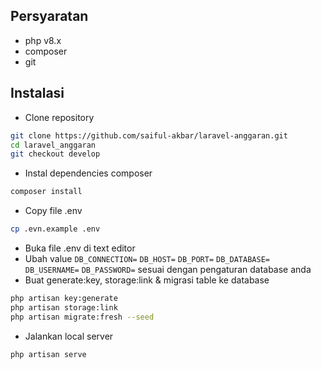 ## Persyaratan
- php v8.x
- composer
- git

## Instalasi
- Clone repository
```bash
git clone https://github.com/saiful-akbar/laravel-anggaran.git
cd laravel_anggaran
git checkout develop
```
- Instal dependencies composer
```bash
composer install
```
- Copy file .env
```bash
cp .evn.example .env
```
- Buka file .env di text editor
- Ubah value `DB_CONNECTION=` `DB_HOST=` `DB_PORT=` `DB_DATABASE=` `DB_USERNAME=` `DB_PASSWORD=` sesuai dengan pengaturan database anda
- Buat generate:key, storage:link & migrasi table ke database
```bash
php artisan key:generate
php artisan storage:link
php artisan migrate:fresh --seed
```
- Jalankan local server
```bash
php artisan serve
```
